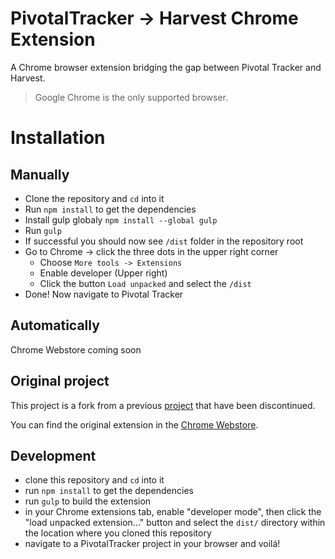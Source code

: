 #  PivotalTracker -> Harvest Chrome Extension

A Chrome browser extension bridging the gap between Pivotal Tracker and Harvest.

> Google Chrome is the only supported browser.

# Installation

## Manually

- Clone the repository and `cd` into it
- Run `npm install` to get the dependencies
- Install gulp globaly `npm install --global gulp`
- Run `gulp`
- If successful you should now see `/dist` folder in the repository root
- Go to Chrome -> click the three dots in the upper right corner
  - Choose `More tools -> Extensions`
  - Enable developer (Upper right)
  - Click the button `Load unpacked` and select the `/dist`
- Done! Now navigate to Pivotal Tracker

## Automatically

Chrome Webstore coming soon


## Original project

This project is a fork from a previous [project](https://github.com/codeandcraftinc/harvest-tracker-browser-extension) that have been discontinued. 

You can find the original extension in the [Chrome Webstore](https://chrome.google.com/webstore/detail/harvest-pivotaltracker-br/bdhdkgcddbcofnhhngknnfbnlaiffbba).



## Development

- clone this repository and `cd` into it
- run `npm install` to get the dependencies
- run `gulp` to build the extension
- in your Chrome extensions tab, enable "developer mode", then click the
  "load unpacked extension..." button and select the `dist/` directory within
  the location where you cloned this repository
- navigate to a PivotalTracker project in your browser and voilá!
